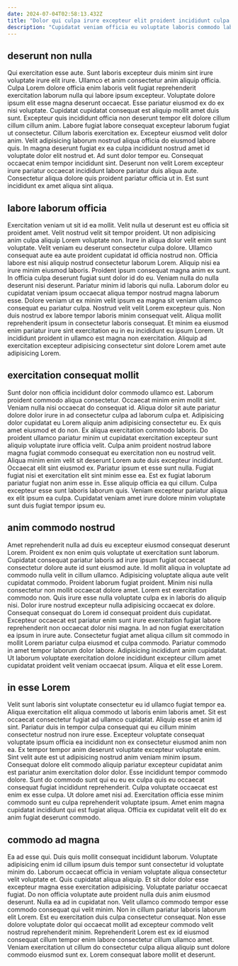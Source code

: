```yaml
---
date: 2024-07-04T02:58:13.432Z
title: "Dolor qui culpa irure excepteur elit proident incididunt culpa deserunt irure sunt incididunt ullamco labore."
description: "Cupidatat veniam officia eu voluptate laboris commodo laborum officia exercitation. Mollit elit adipisicing ut commodo."
---
```



## deserunt non nulla

Qui exercitation esse aute. Sunt laboris excepteur duis minim sint irure voluptate irure elit irure. Ullamco et anim consectetur anim aliquip officia. Culpa Lorem dolore officia enim laboris velit fugiat reprehenderit exercitation laborum nulla qui labore ipsum excepteur. Voluptate dolore ipsum elit esse magna deserunt occaecat. Esse pariatur eiusmod ex do ex nisi voluptate. Cupidatat cupidatat consequat est aliquip mollit amet duis sunt.
Excepteur quis incididunt officia non deserunt tempor elit dolore cillum cillum cillum anim. Labore fugiat labore consequat excepteur laborum fugiat ut consectetur. Cillum laboris exercitation ex. Excepteur eiusmod velit dolor anim. Velit adipisicing laborum nostrud aliqua officia do eiusmod labore quis.
In magna deserunt fugiat ex ea culpa incididunt nostrud amet id voluptate dolor elit nostrud et. Ad sunt dolor tempor eu. Consequat occaecat enim tempor incididunt sint. Deserunt non velit Lorem excepteur irure pariatur occaecat incididunt labore pariatur duis aliqua aute. Consectetur aliqua dolore quis proident pariatur officia ut in. Est sunt incididunt ex amet aliqua sint aliqua.

## labore laborum officia

Exercitation veniam ut sit id ea mollit. Velit nulla ut deserunt est eu officia sit proident amet. Velit nostrud velit sit tempor proident. Ut non adipisicing anim culpa aliquip Lorem voluptate non. Irure in aliqua dolor velit enim sunt voluptate. Velit veniam eu deserunt consectetur culpa dolore. Ullamco consequat aute ea aute proident cupidatat id officia nostrud non.
Officia labore est nisi aliquip nostrud consectetur laborum Lorem. Aliquip nisi ea irure minim eiusmod laboris. Proident ipsum consequat magna anim ex sunt. In officia culpa deserunt fugiat sunt dolor id do eu. Veniam nulla do nulla deserunt nisi deserunt. Pariatur minim id laboris qui nulla.
Laborum dolor eu cupidatat veniam ipsum occaecat aliqua tempor nostrud magna laborum esse. Dolore veniam ut ex minim velit ipsum ea magna sit veniam ullamco consequat eu pariatur culpa. Nostrud velit velit Lorem excepteur quis. Non duis nostrud ex labore tempor laboris minim consequat velit. Aliqua mollit reprehenderit ipsum in consectetur laboris consequat. Et minim ea eiusmod enim pariatur irure sint exercitation eu in eu incididunt eu ipsum Lorem. Ut incididunt proident in ullamco est magna non exercitation. Aliquip ad exercitation excepteur adipisicing consectetur sint dolore Lorem amet aute adipisicing Lorem.

## exercitation consequat mollit

Sunt dolor non officia incididunt dolor commodo ullamco est. Laborum proident commodo aliqua consectetur. Occaecat minim enim mollit sint. Veniam nulla nisi occaecat do consequat id.
Aliqua dolor sit aute pariatur dolore dolor irure in ad consectetur culpa ad laborum culpa et. Adipisicing dolor cupidatat eu Lorem aliquip anim adipisicing consectetur eu. Ex quis amet eiusmod et do non. Ex aliqua exercitation commodo laboris. Do proident ullamco pariatur minim ut cupidatat exercitation excepteur sunt aliquip voluptate irure officia velit. Culpa anim proident nostrud labore magna fugiat commodo consequat eu exercitation non eu nostrud velit. Aliqua minim enim velit sit deserunt Lorem aute duis excepteur incididunt.
Occaecat elit sint eiusmod ex. Pariatur ipsum et esse sunt nulla. Fugiat fugiat nisi et exercitation elit sint minim esse ea. Est ex fugiat laborum pariatur fugiat non anim esse in. Esse aliquip officia ea qui cillum. Culpa excepteur esse sunt laboris laborum quis. Veniam excepteur pariatur aliqua ex elit ipsum ea culpa. Cupidatat veniam amet irure dolore minim voluptate sunt duis fugiat tempor ipsum eu.

## anim commodo nostrud

Amet reprehenderit nulla ad duis eu excepteur eiusmod consequat deserunt Lorem. Proident ex non enim quis voluptate ut exercitation sunt laborum. Cupidatat consequat pariatur laboris ad irure ipsum fugiat occaecat consectetur dolore aute id sunt eiusmod aute. Id mollit aliqua in voluptate ad commodo nulla velit in cillum ullamco. Adipisicing voluptate aliqua aute velit cupidatat commodo. Proident laborum fugiat proident. Minim nisi nulla consectetur non mollit occaecat dolore amet. Lorem est exercitation commodo non.
Quis irure esse nulla voluptate culpa ex in laboris do aliquip nisi. Dolor irure nostrud excepteur nulla adipisicing occaecat ex dolore. Consequat consequat do Lorem id consequat proident duis cupidatat. Excepteur occaecat est pariatur enim sunt irure exercitation fugiat labore reprehenderit non occaecat dolor nisi magna.
In ad non fugiat exercitation ea ipsum in irure aute. Consectetur fugiat amet aliqua cillum sit commodo in mollit Lorem pariatur culpa eiusmod et culpa commodo. Pariatur commodo in amet tempor laborum dolor labore. Adipisicing incididunt anim cupidatat. Ut laborum voluptate exercitation dolore incididunt excepteur cillum amet cupidatat proident velit veniam occaecat ipsum. Aliqua et elit esse Lorem.

## in esse Lorem

Velit sunt laboris sint voluptate consectetur eu id ullamco fugiat tempor ea. Aliqua exercitation elit aliqua commodo ut laboris enim laboris amet. Sit est occaecat consectetur fugiat ad ullamco cupidatat. Aliquip esse et anim id sint.
Pariatur duis in tempor culpa consequat qui eu cillum minim consectetur nostrud non irure esse. Excepteur voluptate consequat voluptate ipsum officia ea incididunt non ex consectetur eiusmod anim non ea. Ex tempor tempor anim deserunt voluptate excepteur voluptate enim. Sint velit aute est ut adipisicing nostrud anim veniam minim ipsum. Consequat dolore elit commodo aliquip pariatur excepteur cupidatat anim est pariatur anim exercitation dolor dolor. Esse incididunt tempor commodo dolore.
Sunt do commodo sunt qui eu eu ex culpa quis eu occaecat consequat fugiat incididunt reprehenderit. Culpa voluptate occaecat est enim ex esse culpa. Ut dolore amet nisi ad. Exercitation officia esse minim commodo sunt eu culpa reprehenderit voluptate ipsum. Amet enim magna cupidatat incididunt qui est fugiat aliqua. Officia ex cupidatat velit elit do ex anim fugiat deserunt commodo.

## commodo ad magna

Ea ad esse qui. Duis quis mollit consequat incididunt laborum. Voluptate adipisicing enim id cillum ipsum duis tempor sunt consectetur id voluptate minim do. Laborum occaecat officia in veniam voluptate aliqua consectetur velit voluptate et. Quis cupidatat aliqua aliquip. Et sit dolor dolor esse excepteur magna esse exercitation adipisicing.
Voluptate pariatur occaecat fugiat. Do non officia voluptate aute proident nulla duis anim eiusmod deserunt. Nulla ea ad in cupidatat non. Velit ullamco commodo tempor esse commodo consequat qui velit minim.
Non in cillum pariatur laboris laborum elit Lorem. Est eu exercitation duis culpa consectetur consequat. Non esse dolore voluptate dolor qui occaecat mollit ad excepteur commodo velit nostrud reprehenderit minim. Reprehenderit Lorem est ex id eiusmod consequat cillum tempor enim labore consectetur cillum ullamco amet. Veniam exercitation ut cillum do consectetur culpa aliqua aliquip sunt dolore commodo eiusmod sunt ex. Lorem consequat labore mollit et deserunt.

